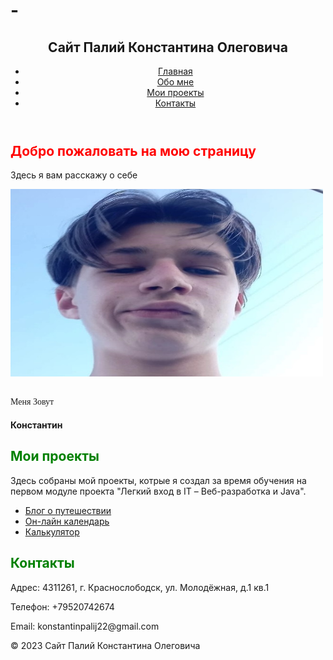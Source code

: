 # -<!DOCTYPE html>
<html lang="ru">
<head>
	<meta charset="utf-8">
	<meta name="viewport" content="width-device-width, nitial-scale-1.0">
	<link rel="stylesheet" href="css/styles9.css">
	<title>Первый сайт Палий Константина Олеговича</title>
</head>
<body>
	<header>
		<div>
			<h2>Сайт Палий Константина Олеговича</h2>
		</div>
		<nav>
			<ul>
		<li><a href="#home">Главная</a></li>
		<li><a href="#obomne">Обо мне</a></li>
		<li><a href="#proekt">Мои проекты</a></li>
		<li><a href="#kontakt">Контакты</a></li>
			</ul>
		</nav>
	</header>
	<main>
	<div id="home">
		<h2 style="color: red;" >Добро пожаловать на мою страницу</h2>
		<p>Здесь я вам расскажу о себе</p>
	</div>
	<div id="obomne">
		<img src="img/foto.jpg" alt="Моё фото" width="500" height="300">
     	<p style="font-family: Times New Roman, sans-serif;" >
     		<br>Меня Зовут <H4>Константин</H4>
	</div>
	<div id="proekt">
			<h2 style="color: green">Мои проекты</h2>
			<p>Здесь собраны мой проекты, котрые я создал за время обучения на первом модуле проекта "Легкий вход в IT – Веб-разработка и Java".</p>
			<ul>
				<li><a href="ssylka1.html">Блог о путешествии</a></li>
			<li><a href="ssylka2.html">Он-лайн календарь</a></li>
			<li><a href="ssylka3.html">Калькулятор</a></li>
			</ul>
	</div>
	<div id="kontakt">
         <h2 style="color: green">Контакты</h2>
        <p>Адрес: 4311261, г. Краснослободск, ул. Молодёжная, д.1 кв.1</p>
        <p>Телефон: +79520742674</p>
        <p>Email: konstantinpalij22@gmail.com</p>
            </div>
     </main>
	<footer>
		&copy; 2023 Сайт Палий Константина Олеговича
	</footer>
</body>
</html>
